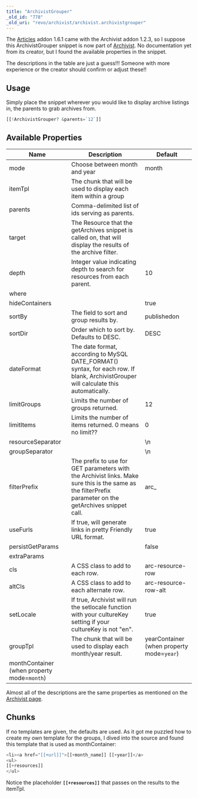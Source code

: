```yaml
---
title: "ArchivistGrouper"
_old_id: "778"
_old_uri: "revo/archivist/archivist.archivistgrouper"
---
```


The [Articles](extras/articles "Articles") addon 1.6.1 came with the Archivist addon 1.2.3, so I suppose this ArchivistGrouper snippet is now part of [Archivist](extras/archivist "Archivist"). No documentation yet from its creator, but I found the available properties in the snippet.

The descriptions in the table are just a guess!!! Someone with more experience or the creator should confirm or adjust these!!

## Usage

Simply place the snippet wherever you would like to display archive listings in, the parents to grab archives from.

``` php
[[!ArchivistGrouper? &parents=`12`]]
```

## Available Properties

| Name                                        | Description                                                                                                                                              | Default                                   |
| ------------------------------------------- | -------------------------------------------------------------------------------------------------------------------------------------------------------- | ----------------------------------------- |
| mode                                        | Choose between month and year                                                                                                                            | month                                     |
| itemTpl                                     | The chunk that will be used to display each item within a group                                                                                          |                                           |
| parents                                     | Comma-delimited list of ids serving as parents.                                                                                                          |                                           |
| target                                      | The Resource that the getArchives snippet is called on, that will display the results of the archive filter.                                             |                                           |
| depth                                       | Integer value indicating depth to search for resources from each parent.                                                                                 | 10                                        |
| where                                       |                                                                                                                                                          |                                           |
| hideContainers                              |                                                                                                                                                          | true                                      |
| sortBy                                      | The field to sort and group results by.                                                                                                                  | publishedon                               |
| sortDir                                     | Order which to sort by. Defaults to DESC.                                                                                                                | DESC                                      |
| dateFormat                                  | The date format, according to MySQL DATE\_FORMAT() syntax, for each row. If blank, ArchivistGrouper will calculate this automatically.                   |                                           |
| limitGroups                                 | Limits the number of groups returned.                                                                                                                    | 12                                        |
| limitItems                                  | Limits the number of items returned. 0 means no limit??                                                                                                  | 0                                         |
| resourceSeparator                           |                                                                                                                                                          | \\n                                       |
| groupSeparator                              |                                                                                                                                                          | \\n                                       |
| filterPrefix                                | The prefix to use for GET parameters with the Archivist links. Make sure this is the same as the filterPrefix parameter on the getArchives snippet call. | arc\_                                     |
| useFurls                                    | If true, will generate links in pretty Friendly URL format.                                                                                              | true                                      |
| persistGetParams                            |                                                                                                                                                          | false                                     |
| extraParams                                 |                                                                                                                                                          |                                           |
| cls                                         | A CSS class to add to each row.                                                                                                                          | arc-resource-row                          |
| altCls                                      | A CSS class to add to each alternate row.                                                                                                                | arc-resource-row-alt                      |
| setLocale                                   | If true, Archivist will run the setlocale function with your cultureKey setting if your cultureKey is not "en".                                          | true                                      |
| groupTpl                                    | The chunk that will be used to display each month/year result.                                                                                           | yearContainer (when property mode=`year`) |
| monthContainer (when property mode=`month`) |

Almost all of the descriptions are the same properties as mentioned on the [Archivist page](extras/archivist/archivist.archivist "Archivist.Archivist").

## Chunks

If no templates are given, the defaults are used. As it got me puzzled how to create my own template for the groups, I dived into the source and found this template that is used as monthContainer:

``` php
<li><a href="[[+url]]">[[+month_name]] [[+year]]</a>
<ul>
[[+resources]]
</ul>
```

Notice the placeholder **`[[+resources]]`** that passes on the results to the itemTpl.
